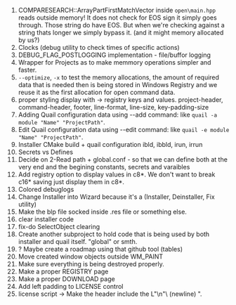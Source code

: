 01. COMPARESEARCH::ArrayPartFirstMatchVector inside `open\main.hpp` reads outside memory!
	It does not check for EOS sign it simply goes through. Those string do have EOS.
	But when we're checking against a string thats longer we simply bypass it. (and it might memory allocated by us?)
04. Clocks (debug utility to check times of specific actions)
05. DEBUG_FLAG_POSTLOGGING implementation - file/buffor logging
09. Wrapper for Projects as to make memmory operations simpler and faster.
10. `--optimize`, `-x` to test the memory allocations, the amount of required data that is needed 
	then is being stored in Windows Registry and we reuse it as the first allocation for open command data.
12. proper styling display with -> registry keys and values.
	project-header, command-header, footer, line-format, line-size, key-padding-size
14. Adding Quail configuration data using --add command: like `quail -a module "Name" "ProjectPath"`.
15. Edit Quail configuration data using --edit command: like `quail -e module "Name" "ProjectPath"`.
17. Installer CMake build + quail configuration ibld, ibbld, irun, irrun
18. Secrets vs Defines
19. Decide on 2-Read path + global.conf - so that we can define both at the very end and the begining constants, secrets and varaibles
21. Add registry option to display values in c8*. We don't want to break c16* saving just display them in c8*.
28. Colored debuglogs
34. Change Installer into Wizard because it's a (Installer, Deinstaller, Fix utility)
35. Make the blp file socked inside .res file or something else.
36. clear installer code 
37. fix-do SelectObject clearing
38. Create another subproject to hold code that is being used by both installer and quail itself. "global" or smth.
39. ? Maybe create a roadmap using that github tool (tables)
40. Move created window objects outside WM_PAINT
41. Make sure everything is being destroyed properly.
48. Make a proper REGISTRY page
50. Make a proper DOWNLOAD page
51. Add left padding to LICENSE control
51. license script -> Make the header include the L"\n"\ (newline) ".
